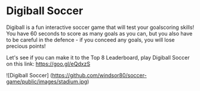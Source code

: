 # Digiball Soccer

Digiball is a fun interactive soccer game that will test your goalscoring skills! You have 60 seconds to score as many goals as you can, but you also have to be careful in the defence - if you conceed any goals, you will lose precious points!

Let's see if you can make it to the Top 8 Leaderboard, play Digiball Soccer on this link: 
https://goo.gl/eQdxzS

![Digiball Soccer] (https://github.com/windsor80/soccer-game/public/images/stadium.jpg)
